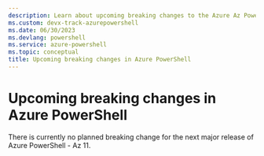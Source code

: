 ```yaml
---
description: Learn about upcoming breaking changes to the Azure Az PowerShell module
ms.custom: devx-track-azurepowershell
ms.date: 06/30/2023
ms.devlang: powershell
ms.service: azure-powershell
ms.topic: conceptual
title: Upcoming breaking changes in Azure PowerShell
---
```


# Upcoming breaking changes in Azure PowerShell

There is currently no planned breaking change for the next major release of Azure PowerShell - Az 11.